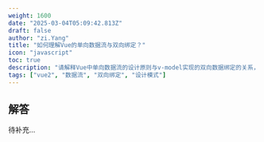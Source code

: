 ```yaml
---
weight: 1600
date: "2025-03-04T05:09:42.813Z"
draft: false
author: "zi.Yang"
title: "如何理解Vue的单向数据流与双向绑定？"
icon: "javascript"
toc: true
description: "请解释Vue中单向数据流的设计原则与v-model实现的双向数据绑定的关系，说明二者如何共存以及适用的不同场景。"
tags: ["vue2", "数据流", "双向绑定", "设计模式"]
---
```


## 解答

待补充...
